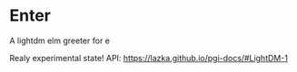 Enter
===
A lightdm elm greeter for e

Realy experimental state!
API: https://lazka.github.io/pgi-docs/#LightDM-1
